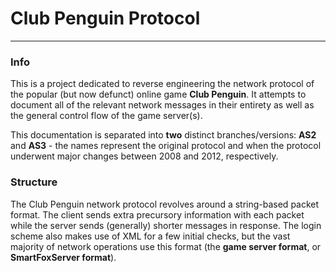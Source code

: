# Club Penguin Protocol
---

### Info
This is a project dedicated to reverse engineering the network protocol of the popular (but now defunct) online game __Club Penguin__.
It attempts to document all of the relevant network messages in their entirety as well as the general control flow of the game server(s).

This documentation is separated into __two__ distinct branches/versions:
__AS2__ and __AS3__ - the names represent the original protocol and when the protocol underwent major changes between 2008 and 2012, respectively.

### Structure
The Club Penguin network protocol revolves around a string-based packet format. The client sends extra precursory information with each packet while the server sends (generally) shorter messages in response. The login scheme also makes use of XML for a few initial checks, but the vast majority of network operations use this format (the __game server format__, or __SmartFoxServer format__).
